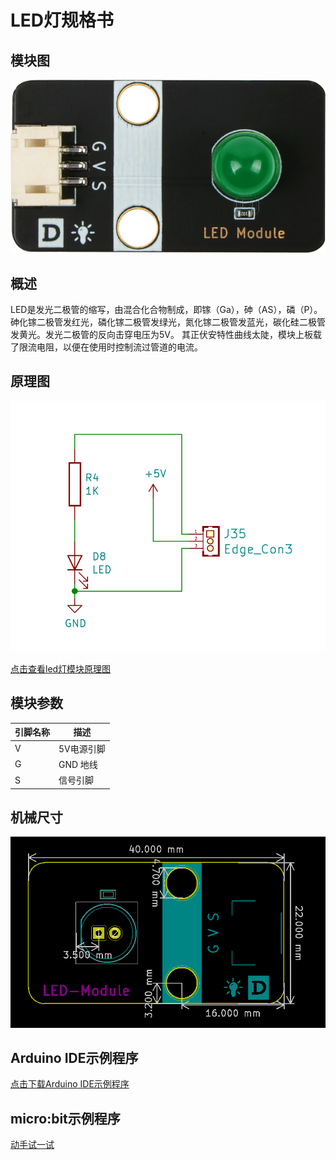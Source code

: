 # LED灯规格书

## 模块图

![LEDModule](picture/LED_Module.png)

## 概述

​  LED是发光二极管的缩写，由混合化合物制成，即镓（Ga），砷（AS），磷（P）。 砷化镓二极管发红光，磷化镓二极管发绿光，氮化镓二极管发蓝光，碳化硅二极管发黄光。发光二极管的反向击穿电压为5V。 其正伏安特性曲线太陡，模块上板载了限流电阻，以便在使用时控制流过管道的电流。

## 原理图

![原理图](picture/5.png)

<a href="zh-cn/ph2.0_sensors/displayers/led_module/LED灯.pdf" target="_blank">点击查看led灯模块原理图</a>

## 模块参数

| 引脚名称 | 描述     |
|------|--------|
| V    | 5V电源引脚 |
| G    | GND 地线 |
| S    | 信号引脚   |

## 机械尺寸

![3](picture/3.png)

## Arduino IDE示例程序

<a href="zh-cn/ph2.0_sensors/displayers/led_module/Led.zip" download>点击下载Arduino IDE示例程序</a>

## micro:bit示例程序

<a href="https://makecode.microbit.org/_AEiDicRK06Rh" target="_blank">动手试一试</a>
